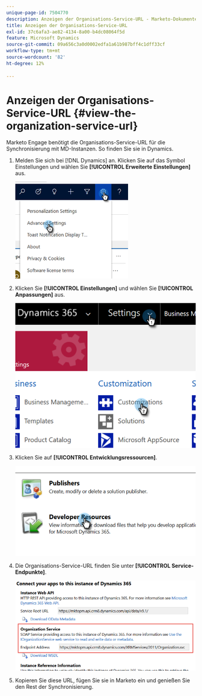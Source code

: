 ```yaml
---
unique-page-id: 7504770
description: Anzeigen der Organisations-Service-URL - Marketo-Dokumente - Produktdokumentation
title: Anzeigen der Organisations-Service-URL
exl-id: 37c6afa3-ae82-4134-8a00-b4dc08064f5d
feature: Microsoft Dynamics
source-git-commit: 09a656c3a0d0002edfa1a61b987bff4c1dff33cf
workflow-type: tm+mt
source-wordcount: '82'
ht-degree: 12%

---
```


# Anzeigen der Organisations-Service-URL {#view-the-organization-service-url}

Marketo Engage benötigt die Organisations-Service-URL für die Synchronisierung mit MD-Instanzen. So finden Sie sie in Dynamics.

1. Melden Sie sich bei [!DNL Dynamics] an. Klicken Sie auf das Symbol Einstellungen und wählen Sie **[!UICONTROL Erweiterte Einstellungen]** aus.

   ![](assets/one.png)

1. Klicken Sie **[!UICONTROL Einstellungen]** und wählen Sie **[!UICONTROL Anpassungen]** aus.

   ![](assets/two.png)

1. Klicken Sie auf **[!UICONTROL Entwicklungsressourcen]**.

   ![](assets/three.png)

1. Die Organisations-Service-URL finden Sie unter **[!UICONTROL Service-Endpunkte]**.

   ![](assets/four.png)

1. Kopieren Sie diese URL, fügen Sie sie in Marketo ein und genießen Sie den Rest der Synchronisierung.
